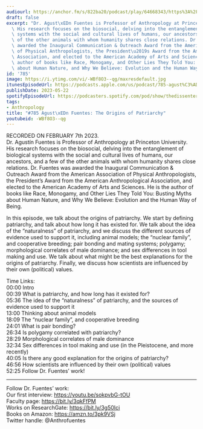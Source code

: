 ```yaml
---
audiourl: https://anchor.fm/s/822ba20/podcast/play/64668343/https%3A%2F%2Fd3ctxlq1ktw2nl.cloudfront.net%2Fstaging%2F2023-1-7%2F2e9a8a14-916c-dbf6-4ddb-458b9f95545a.m4a
draft: false
excerpt: "Dr. Agust\xEDn Fuentes is Professor of Anthropology at Princeton University.\
  \ His research focuses on the biosocial, delving into the entanglement of biological\
  \ systems with the social and cultural lives of humans, our ancestors, and a few\
  \ of the other animals with whom humanity shares close relations. Dr. Fuentes was\
  \ awarded the Inaugural Communication & Outreach Award from the American Association\
  \ of Physical Anthropologists, the President\u2019s Award from the American Anthropological\
  \ Association, and elected to the American Academy of Arts and Sciences. He is the\
  \ author of books like Race, Monogamy, and Other Lies They Told You: Busting Myths\
  \ about Human Nature, and Why We Believe: Evolution and the Human Way of Being."
id: '785'
image: https://i.ytimg.com/vi/-WBf8O3--qg/maxresdefault.jpg
itunesEpisodeUrl: https://podcasts.apple.com/us/podcast/785-agust%C3%ADn-fuentes-the-origins-of-patriarchy/id1451347236?i=1000614034558&uo=4
publishDate: 2023-05-22
spotifyEpisodeUrl: https://podcasters.spotify.com/pod/show/thedissenter/episodes/785-Agustn-Fuentes-The-Origins-of-Patriarchy-e1uk17n
tags:
- Anthropology
title: "#785 Agust\xEDn Fuentes: The Origins of Patriarchy"
youtubeid: -WBf8O3--qg
---
```

<div class="timelinks">

RECORDED ON FEBRUARY 7th 2023.  
Dr. Agustín Fuentes is Professor of Anthropology at Princeton University. His research focuses on the biosocial, delving into the entanglement of biological systems with the social and cultural lives of humans, our ancestors, and a few of the other animals with whom humanity shares close relations. Dr. Fuentes was awarded the Inaugural Communication & Outreach Award from the American Association of Physical Anthropologists, the President’s Award from the American Anthropological Association, and elected to the American Academy of Arts and Sciences. He is the author of books like Race, Monogamy, and Other Lies They Told You: Busting Myths about Human Nature, and Why We Believe: Evolution and the Human Way of Being.

In this episode, we talk about the origins of patriarchy. We start by defining patriarchy, and talk about how long it has existed for. We talk about the idea of the “naturalness” of patriarchy, and we discuss the different sources of evidence used to support it, including animal models; the “nuclear family”, and cooperative breeding; pair bonding and mating systems; polygamy; morphological correlates of male dominance; and sex differences in tool making and use. We talk about what might be the best explanations for the origins of patriarchy. Finally, we discuss how scientists are influenced by their own (political) values.


Time Links:  
<time>00:00</time> Intro  
<time>00:39</time> What is patriarchy, and how long has it existed for?  
<time>05:36</time> The idea of the “naturalness” of patriarchy, and the sources of evidence used to support it  
<time>13:00</time> Thinking about animal models  
<time>18:09</time> The “nuclear family”, and cooperative breeding  
<time>24:01</time> What is pair bonding?  
<time>26:34</time> Is polygamy correlated with patriarchy?  
<time>28:29</time> Morphological correlates of male dominance  
<time>32:34</time> Sex differences in tool making and use (in the Pleistocene, and more recently)  
<time>40:05</time> Is there any good explanation for the origins of patriarchy?  
<time>46:56</time> How scientists are influenced by their own (political) values  
<time>52:25</time> Follow Dr. Fuentes’ work!

---

Follow Dr. Fuentes’ work:  
Our first interview: https://youtu.be/sokpvbG-tOU  
Faculty page: https://bit.ly/3qkFfPM  
Works on ResearchGate: https://bit.ly/3g50Ici  
Books on Amazon: https://amzn.to/3pk9VSj  
Twitter handle: @Anthrofuentes
</div>

